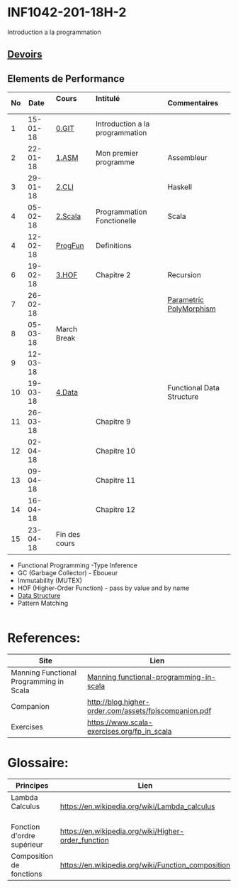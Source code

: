 # INF1042-201-18H-2

Introduction a la programmation

## [Devoirs](Devoirs)

## Elements de Performance

|No| Date   | Cours                | Intitulé                                |  Commentaires             |
|--|--------|:---------------------|:----------------------------------------|:--------------------------|
| 1|15-01-18|[0.GIT](0.GIT)        | Introduction a la programmation         |                           |
| 2|22-01-18|[1.ASM](1.CLI/1.ASM)  | Mon premier programme                   | Assembleur                |
| 3|29-01-18|[2.CLI](1.CLI/2.Scala)|                                         | Haskell                   |
| 4|05-02-18|[2.Scala](2.Scala)    | Programmation Fonctionelle              | Scala                     |
| 4|12-02-18|[ProgFun](https://github.com/CollegeBoreal/progfun1)| Definitions|                          |
| 6|19-02-18|[3.HOF](3.HOF)        | Chapitre 2                              | Recursion                 |
| 7|26-02-18|                      |                                         | [Parametric PolyMorphism](https://en.wikipedia.org/wiki/Type_variable)   |
| 8|05-03-18| March Break          |                                         |                           |
| 9|12-03-18|                      |                                         |                           |
|10|19-03-18| [4.Data](4.Data)     |                                         | Functional Data Structure |
|11|26-03-18|                      | Chapitre 9                              |                           |
|12|02-04-18|                      | Chapitre 10                             |                           |
|13|09-04-18|                      | Chapitre 11                             |                           |
|14|16-04-18|                      | Chapitre 12                             |                           |
|15|23-04-18| Fin des cours        |                                         |                           |


- Functional Programming
-Type Inference
- GC (Garbage Collector) - Éboueur
- Immutability (MUTEX)
- HOF (Higher-Order Function) - pass by value and by name
- [Data Structure](https://twitter.github.io/scala_school/collections.html)
- Pattern Matching

```
```

# References:

|Site| Lien                                    |
|--------------------------------|--------|
|Manning Functional Programming in Scala   |[Manning functional-programming-in-scala](https://www.manning.com/books/functional-programming-in-scala)|
|Companion                       |http://blog.higher-order.com/assets/fpiscompanion.pdf|
|Exercises                       |https://www.scala-exercises.org/fp_in_scala|


# Glossaire:

| Principes                      | Lien                                               |
|--------------------------------|----------------------------------------------------|
| Lambda Calculus                |https://en.wikipedia.org/wiki/Lambda_calculus       |
| Fonction d'ordre supérieur     |https://en.wikipedia.org/wiki/Higher-order_function |
| Composition de fonctions       |https://en.wikipedia.org/wiki/Function_composition  |
